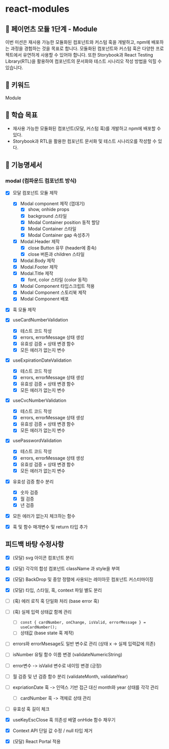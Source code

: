 # react-modules

## 🚀 페이먼츠 모듈 1단계 - Module

이번 미션은 재사용 가능한 모듈화된 컴포넌트와 커스텀 훅을 개발하고, npm에 배포하는 과정을 경험하는 것을 목표로 합니다. 모듈화된 컴포넌트와 커스텀 훅은 다양한 프로젝트에서 유연하게 사용할 수 있어야 합니다. 또한 Storybook과 React Testing Library(RTL)을 활용하여 컴포넌트의 문서화와 테스트 시나리오 작성 방법을 익힐 수 있습니다.

## 🔑 키워드

Module

## 📍 학습 목표

- 재사용 가능한 모듈화된 컴포넌트(모달, 커스텀 훅)를 개발하고 npm에 배포할 수 있다.
- Storybook과 RTL을 활용한 컴포넌트 문서화 및 테스트 시나리오를 작성할 수 있다.

## 📝 기능명세서

### modal (컴파운드 컴포넌트 방식)

- [x] 모달 컴포넌트 모듈 제작

  - [x] Modal component 제작 (껍데기)
    - [x] show, onhide props
    - [x] background 스타일
    - [x] Modal Container position 동적 할당
    - [x] Modal Container 스타일
    - [x] Modal Container gap 속성추가
  - [x] Modal.Header 제작
    - [x] close Button 유무 (header에 종속)
    - [x] close 버튼과 children 스타일
  - [x] Modal.Body 제작
  - [x] Modal.Footer 제작
  - [x] Modal.Title 제작
    - [x] font, color 스타일 (color 동적)
  - [x] Modal Component 타입스크립트 적용
  - [x] Modal Component 스토리북 제작
  - [x] Modal Component 배포

- [x] 훅 모듈 제작

- [x] useCardNumberValidation

  - [x] 테스트 코드 작성
  - [x] errors, errorMessage 상태 생성
  - [x] 유효성 검증 + 상태 변경 함수
  - [x] 모든 에러가 없는지 변수

- [x] useExpirationDateValidation

  - [x] 테스트 코드 작성
  - [x] errors, errorMessage 상태 생성
  - [x] 유효성 검증 + 상태 변경 함수
  - [x] 모든 에러가 없는지 변수

- [x] useCvcNumberValidation

  - [x] 테스트 코드 작성
  - [x] errors, errorMessage 상태 생성
  - [x] 유효성 검증 + 상태 변경 함수
  - [x] 모든 에러가 없는지 변수

- [x] usePasswordValidation

  - [x] 테스트 코드 작성
  - [x] errors, errorMessage 상태 생성
  - [x] 유효성 검증 + 상태 변경 함수
  - [x] 모든 에러가 없는지 변수

- [x] 유효성 검증 함수 분리

  - [x] 숫자 검증
  - [x] 월 검증
  - [x] 년 검증

- [x] 모든 에러가 없는지 체크하는 함수

- [x] 훅 및 함수 매개변수 및 return 타입 추가

## 피드백 바탕 수정사항

- [x] (모달) svg 아이콘 컴포넌트 분리
- [x] (모달) 각각의 합성 컴포넌트 className 과 style을 부여
- [x] (모달) BackDrop 및 중앙 정렬에 사용되는 레이아웃 컴포넌트 커스터마이징
- [x] (모달) 타입, 스타일, 훅, context 파일 별도 분리

- [ ] (훅) 에러 로직 훅 단일화 처리 (base error 훅)
- [ ] (훅) 실제 입력 상태값 함께 관리
  - [ ] `const { cardNumber, onChange, isValid, errorMessage } = useCardNumber();`
  - [ ] 상태값 (base state 훅 제작)
- [ ] errors와 errorMsesage도 일반 변수로 관리 (상태 x -> 실제 입력값에 의존)
- [ ] isNumber 유틸 함수 이름 변경 (validateNumericString)
- [ ] error변수 -> isValid 변수로 네이밍 변경 (긍정)
- [ ] 월 검증 및 년 검증 함수 분리 (validateMonth, validateYear)
- [ ] expriationDate 훅 -> 인덱스 기반 접근 대신 month와 year 상태를 각각 관리
  - [ ] cardNumber 훅 -> 객체로 상태 관리
- [ ] 유효성 훅 길이 체크
- [x] useKeyEscClose 훅 의존성 배열 onHide 함수 채우기
- [x] Context API 단일 값 수정 / null 타입 제거
- [x] (모달) React Portal 적용
